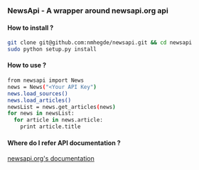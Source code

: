 ### NewsApi - A wrapper around newsapi.org api

#### How to install ?

```sh
git clone git@github.com:nmhegde/newsapi.git && cd newsapi
sudo python setup.py install
```

#### How to use ?

```sh
from newsapi import News
news = News("<Your API Key")
news.load_sources()
news.load_articles()
newsList = news.get_articles(news)
for news in newsList:
  for article in news.article:
    print article.title
```

#### Where do I refer API documentation ?
[newsapi.org's documentation](https://newsapi.org/#documentation)
